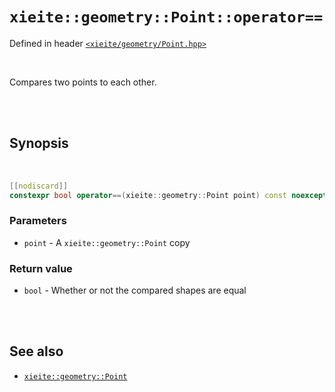 # `xieite::geometry::Point::operator==`
Defined in header [`<xieite/geometry/Point.hpp>`](../../../include/xieite/geometry/Point.hpp)

<br/>

Compares two points to each other.

<br/><br/>

## Synopsis

<br/>

```cpp
[[nodiscard]]
constexpr bool operator==(xieite::geometry::Point point) const noexcept;
```
### Parameters
- `point` - A `xieite::geometry::Point` copy
### Return value
- `bool` - Whether or not the compared shapes are equal

<br/><br/>

## See also
- [`xieite::geometry::Point`](../../../docs/geometry/Point.md)
